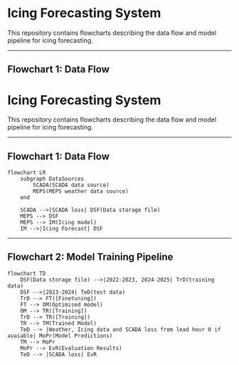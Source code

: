 # Icing Forecasting System

This repository contains flowcharts describing the data flow and model pipeline for icing forecasting.

---

## Flowchart 1: Data Flow

# Icing Forecasting System

This repository contains flowcharts describing the data flow and model pipeline for icing forecasting.

---

## Flowchart 1: Data Flow

```mermaid
flowchart LR
    subgraph DataSources
        SCADA(SCADA data source)
        MEPS(MEPS weather data source)
    end

    SCADA -->|SCADA loss| DSF(Data storage file)
    MEPS --> DSF
    MEPS --> IM(Icing model)
    IM -->|Icing Forecast| DSF
```

---

## Flowchart 2: Model Training Pipeline

```mermaid
flowchart TD
    DSF(Data storage file) -->|2022-2023, 2024-2025| TrD(training data)
    DSF -->|2023-2024| TeD(test data)
    TrD --> FT([Finetuning])
    FT --> OM(Optimised model)
    OM --> TR([Training])
    TrD --> TR([Training])
    TR --> TM(Trained Model)
    TeD --> |Weather, Icing data and SCADA loss from lead hour 0 if avaiable| MoPr(Model Predictions)
    TM --> MoPr
    MoPr --> EvR(Evaluation Results)
    TeD --> |SCADA loss| EvR
```


